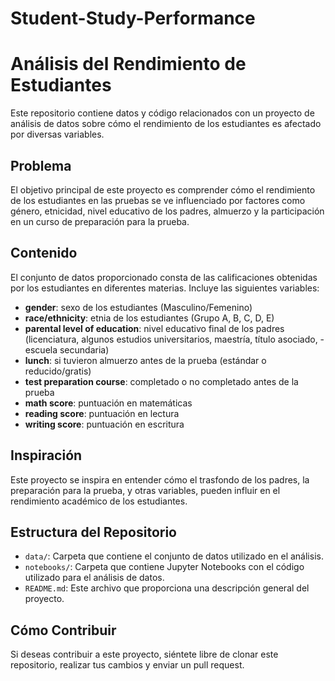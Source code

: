# Student-Study-Performance
# Análisis del Rendimiento de Estudiantes

Este repositorio contiene datos y código relacionados con un proyecto de análisis de datos sobre cómo el rendimiento de los estudiantes es afectado por diversas variables.

## Problema

El objetivo principal de este proyecto es comprender cómo el rendimiento de los estudiantes en las pruebas se ve influenciado por factores como género, etnicidad, nivel educativo de los padres, almuerzo y la participación en un curso de preparación para la prueba.

## Contenido

El conjunto de datos proporcionado consta de las calificaciones obtenidas por los estudiantes en diferentes materias. Incluye las siguientes variables:

- **gender**: sexo de los estudiantes (Masculino/Femenino)
- **race/ethnicity**: etnia de los estudiantes (Grupo A, B, C, D, E)
- **parental level of education**: nivel educativo final de los padres (licenciatura, algunos estudios universitarios, maestría, título asociado, - escuela secundaria)
- **lunch**: si tuvieron almuerzo antes de la prueba (estándar o reducido/gratis)
- **test preparation course**: completado o no completado antes de la prueba
- **math score**: puntuación en matemáticas
- **reading score**: puntuación en lectura
- **writing score**: puntuación en escritura

## Inspiración

Este proyecto se inspira en entender cómo el trasfondo de los padres, la preparación para la prueba, y otras variables, pueden influir en el rendimiento académico de los estudiantes.

## Estructura del Repositorio

- `data/`: Carpeta que contiene el conjunto de datos utilizado en el análisis.
- `notebooks/`: Carpeta que contiene Jupyter Notebooks con el código utilizado para el análisis de datos.
- `README.md`: Este archivo que proporciona una descripción general del proyecto.

## Cómo Contribuir

Si deseas contribuir a este proyecto, siéntete libre de clonar este repositorio, realizar tus cambios y enviar un pull request.
